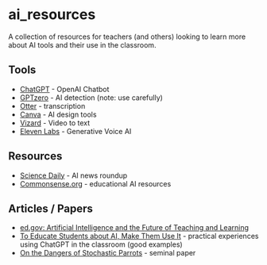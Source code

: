 # ai_resources

A collection of resources for teachers (and others) looking to learn more about AI tools and their use in the classroom.

## Tools

* [ChatGPT](https://chat.openai.com/) - OpenAI Chatbot
* [GPTzero](https://gptzero.com/) - AI detection (note: use carefully)
* [Otter](https://otter.ai/) - transcription
* [Canva](https://www.canva.com/magic-home) - AI design tools
* [Vizard](https://vizard.ai/tools/video-to-text) - Video to text
* [Eleven Labs](https://elevenlabs.io/) - Generative Voice AI

## Resources

* [Science Daily](https://www.sciencedaily.com/news/computers_math/artificial_intelligence/) - AI news roundup
* [Commonsense.org](https://www.commonsense.org/education/articles/free-resources-to-explore-and-use-chatgpt-and-ai) - educational AI resources

## Articles / Papers

* [ed.gov: Artificial Intelligence and the Future of Teaching and Learning](https://tech.ed.gov/ai-future-of-teaching-and-learning/)
* [To Educate Students about AI, Make Them Use It](https://www.scientificamerican.com/article/to-educate-students-about-ai-make-them-use-it/) - practical experiences using ChatGPT in the classroom (good examples)
* [On the Dangers of Stochastic Parrots](https://dl.acm.org/doi/10.1145/3442188.3445922) - seminal paper
